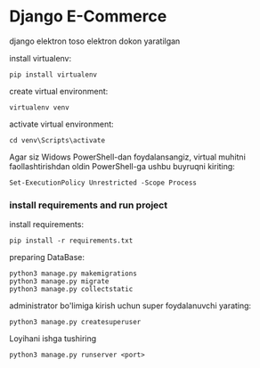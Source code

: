# Django E-Commerce 
django elektron toso elektron dokon yaratilgan




install virtualenv:
```
pip install virtualenv
```

create virtual environment:
```
virtualenv venv
```

activate virtual environment:
```
cd venv\Scripts\activate
```

Agar siz Widows PowerShell-dan foydalansangiz, virtual muhitni faollashtirishdan oldin PowerShell-ga ushbu buyruqni kiriting:
```
Set-ExecutionPolicy Unrestricted -Scope Process
```

### install requirements and run project

install requirements:
```
pip install -r requirements.txt
```

preparing DataBase:
```
python3 manage.py makemigrations
python3 manage.py migrate
python3 manage.py collectstatic
```

administrator bo'limiga kirish uchun super foydalanuvchi yarating:
```
python3 manage.py createsuperuser
```
Loyihani ishga tushiring 

```
python3 manage.py runserver <port>
```
